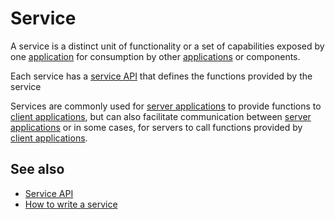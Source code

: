 # Service

A service is a distinct unit of functionality or a set of capabilities exposed by one [application](def://)
for consumption by other [applications](def://) or components. 

Each service has a [service API](def://) that defines the functions provided by the service

Services are commonly used for [server applications](def://) to provide functions to [client applications](def://),
but can also facilitate communication between [server applications](def://) or in some cases, for servers to call 
functions provided by [client applications](def://).

## See also

- [Service API](def://)
- [How to write a service](guide://)